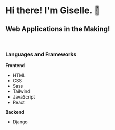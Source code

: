 # Hi there! I'm Giselle. 👋

## Web Applications in the Making!
<br>


### Languages and Frameworks

**Frontend**
- HTML
- CSS
- Sass
- Tailwind
- JavaScript
- React

**Backend**
- Django


